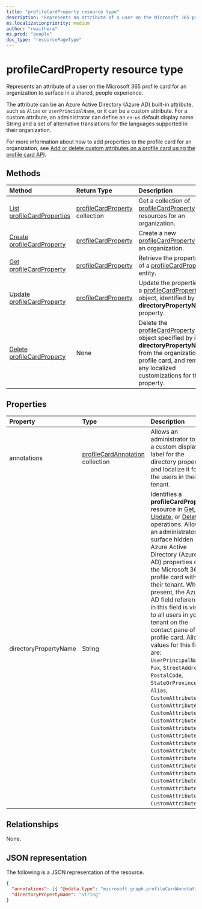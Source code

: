 ```yaml
---
title: "profileCardProperty resource type"
description: "Represents an attribute of a user on the Microsoft 365 profile card for an organization to surface in a shared, people experience."
ms.localizationpriority: medium
author: "rwaithera"
ms.prod: "people"
doc_type: "resourcePageType"
---
```


# profileCardProperty resource type

Represents an attribute of a user on the Microsoft 365 profile card for an organization to surface in a shared, people experience.

The attribute can be an Azure Active Directory (Azure AD) built-in attribute, such as `Alias` or `UserPrincipalName`, or it can be a custom attribute. For a custom attribute, an administrator can define an `en-us` default display name String and a set of alternative translations for the languages supported in their organization.

For more information about how to add properties to the profile card for an organization, see [Add or delete custom attributes on a profile card using the profile card API](/graph/add-properties-profilecard).

## Methods

| Method       | Return Type | Description |
|:-------------------------------------------------------------|:----------------------------------------------|:-----------------------------------------------------------------|
| [List profileCardProperties](../api/peopleadminsettings-list-profilecardproperties.md) | [profileCardProperty](profilecardproperty.md) collection | Get a collection of [profileCardProperty](../resources/profilecardproperty.md) resources for an organization. |
| [Create profileCardProperty](../api/peopleadminsettings-post-profilecardproperties.md) | [profileCardProperty](profilecardproperty.md) | Create a new [profileCardProperty](../resources/profilecardproperty.md) for an organization. |
| [Get profileCardProperty](../api/profilecardproperty-get.md) | [profileCardProperty](profilecardproperty.md) | Retrieve the properties of a [profileCardProperty](../resources/profilecardproperty.md) entity. |
| [Update profileCardProperty](../api/profilecardproperty-update.md)               | [profileCardProperty](profilecardproperty.md) | Update the properties of a [profileCardProperty](../resources/profilecardproperty.md) object, identified by its **directoryPropertyName** property.                               |
| [Delete profileCardProperty](../api/profilecardproperty-delete.md)               | None                                          | Delete the [profileCardProperty](../resources/profilecardproperty.md) object specified by its **directoryPropertyName** from the organization's profile card, and remove any localized customizations for that property.                               |

## Properties

| Property             | Type                                                        | Description |
|:---------------------|:------------------------------------------------------------|:------------|
|annotations           |[profileCardAnnotation](profilecardannotation.md) collection | Allows an administrator to set a custom display label for the directory property and localize it for the users in their tenant.|
|directoryPropertyName |String                                                       | Identifies a **profileCardProperty** resource in [Get](../api/profilecardproperty-get.md), [Update](../api/profilecardproperty-update.md), or [Delete](../api/profilecardproperty-delete.md) operations. Allows an administrator to surface hidden Azure Active Directory (Azure AD) properties on the Microsoft 365 profile card within their tenant. When present, the Azure AD field referenced in this field is visible to all users in your tenant on the contact pane of the profile card. Allowed values for this field are: `UserPrincipalName`, `Fax`, `StreetAddress`, `PostalCode`, `StateOrProvince`, `Alias`, `CustomAttribute1`,  `CustomAttribute2`, `CustomAttribute3`, `CustomAttribute4`, `CustomAttribute5`, `CustomAttribute6`, `CustomAttribute7`, `CustomAttribute8`, `CustomAttribute9`, `CustomAttribute10`, `CustomAttribute11`, `CustomAttribute12`, `CustomAttribute13`, `CustomAttribute14`, `CustomAttribute15`. |

## Relationships

None.

## JSON representation

The following is a JSON representation of the resource.

<!-- {
  "blockType": "resource",
  "optionalProperties": [

  ],
  "@odata.type": "microsoft.graph.profileCardProperty"
}-->

```json
{
  "annotations": [{ "@odata.type": "microsoft.graph.profileCardAnnotation" }],
  "directoryPropertyName": "String"
}
```
